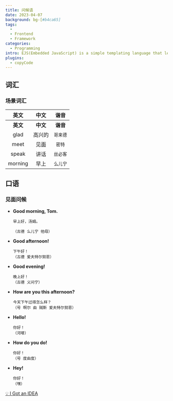 ```yaml
---
title: 问候语
date: 2023-04-07
background: bg-[#b4ca65]
tags:
  - 
  - Frontend
  - Framework
categories:
  - Programming
intro: EJS(Embedded JavaScript) is a simple templating language that lets you generate HTML markup with plain JavaScript.
plugins:
  - copyCode
---
```

词汇
----

### 场景词汇

| **英文** | **中文** | **谐音** |
| :------------: | :------------: | :------------: |
| **英文** | **中文** | **谐音** |
|      glad      |     高兴的     |   `哥来德`   |
|      meet      |      见面      |    `密特`    |
|     speak     |      讲话      |   `丝必客`   |
|    morning    |      早上      |   `么儿宁`   |

## 口语

### 见面问候

- **Good morning, Tom.**

  ```{.wrap}
  早上好，汤姆。

  （古德 么儿宁 他母）
  ```
- **Good afternoon!**

  ```{.wrap}
  下午好！
  （古德 爱夫特尔努恩）
  ```
- **Good evening!**

  ```{.wrap}
  晚上好！
  （古德 义问宁）
  ```
- **How are you this afternoon?**

  ```{.wrap}
  今天下午过得怎么样？
  （号 啊尔 由 贼斯 爱夫特尔努恩）
  ```
- **Hello!**

  ```{.wrap}
  你好！
  （河喽）
  ```
- **How do you do!**

  ```{.wrap}
  你好！
  （号 度由度）
  ```
- **Hey!**

  ```{.wrap}
  你好！
  （嘿）
  ```

[💡 I Got an IDEA](https://github.com/Fechin/reference/blob/main/source/_posts/chatgpt.md)
